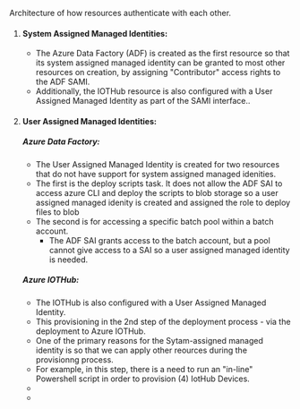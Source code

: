 Architecture of how resources authenticate with each other.

1. #### System Assigned Managed Identities:
    - The Azure Data Factory (ADF) is created as the first resource so that its system assigned managed identity can be granted to most other resources on creation, by assigning "Contributor" access rights to the ADF SAMI.
    - Additionally, the IOTHub resource is also configured with a User Assigned Managed Identity as part of the SAMI interface.. 

2. #### User Assigned Managed Identities:
   ##### Azure Data Factory:
    - The User Assigned Managed Identity is created for two resources that do not have support for system assigned managed idenities.
    - The first is the deploy scripts task.  It does not allow the ADF SAI to access azure CLI and deploy the scripts to blob storage so a user assigned managed idenity is created and assigned the role to deploy files to blob
    - The second is for accessing a specific batch pool within a batch account.
        - The ADF SAI grants access to the batch account, but a pool cannot give access to a SAI so a user assigned managed identity is needed.
    ##### Azure IOTHub:
    - The IOTHub is also configured with a User Assigned Managed Identity.
    - This provisioning in the 2nd step of the deployment process - via the deployment to Azure IOTHub.
    - One of the primary reasons for the Sytam-assigned managed identity is so that we can apply other reources during the provisionng process. 
    - For example, in this step, there is a need to run an "in-line" Powershell script in order to provision (4) IotHub Devices.
    - 
    -  
